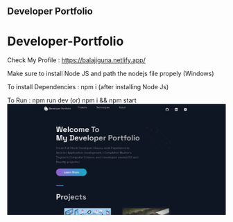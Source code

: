 ## Developer Portfolio

# Developer-Portfolio

Check My Profile : https://balajiguna.netlify.app/

Make sure to install Node JS and path the nodejs file propely (Windows)


To install Dependencies : npm i (after installing Node Js)


To Run : npm run dev (or)  npm i && npm start
![](demo_pic.png)
